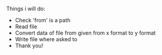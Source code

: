 Things i will do:
* Check 'from' is a path
* Read file
* Convert data of file from given from x format to y format
* Write file where asked to
* Thank you! 